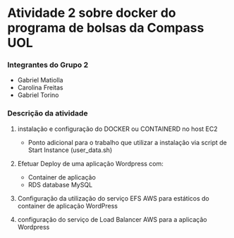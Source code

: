 # Atividade 2 sobre docker do programa de bolsas da Compass UOL

### Integrantes do Grupo 2
- Gabriel Matiolla
- Carolina Freitas
- Gabriel Torino

### Descrição da atividade

1. instalação e configuração do DOCKER ou CONTAINERD no host EC2
   - Ponto adicional para o trabalho que utilizar a instalação via script de Start Instance (user_data.sh)

2. Efetuar Deploy de uma aplicação Wordpress com:
   - Container de aplicação
   - RDS database MySQL
  
3. Configuração da utilização do serviço EFS AWS para estáticos do container de aplicação WordPress

4. configuração do serviço de Load Balancer AWS para a aplicação Wordpress


